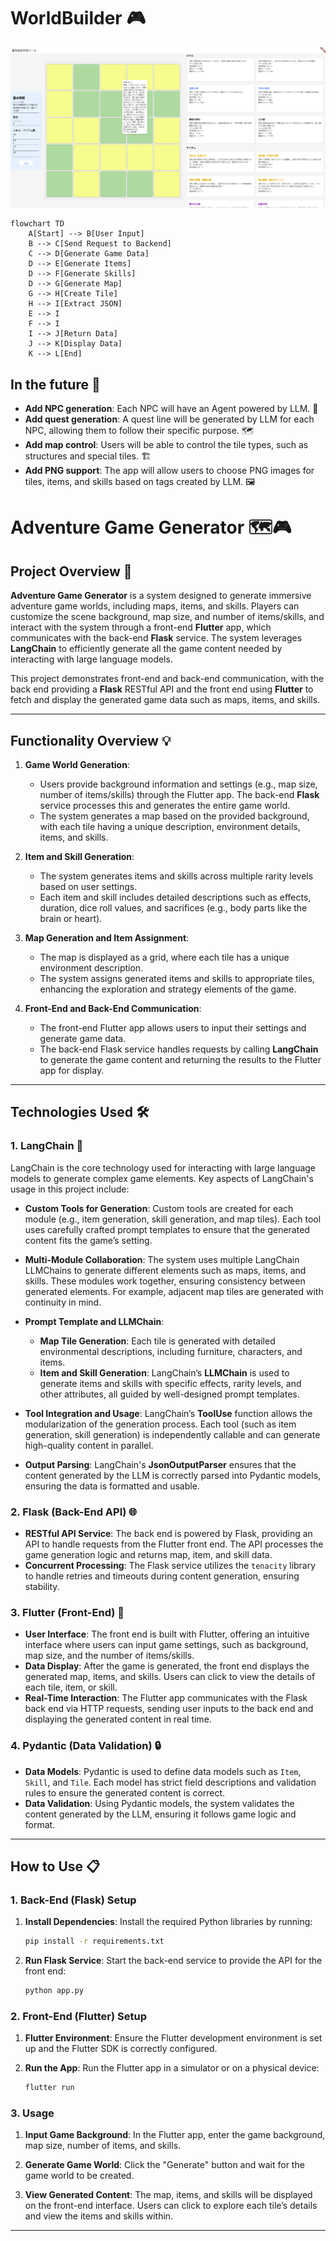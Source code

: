 # WorldBuilder 🎮
![alt text](images/webui_flutter.png)
```mermaid
flowchart TD
    A[Start] --> B[User Input]
    B --> C[Send Request to Backend]
    C --> D[Generate Game Data]
    D --> E[Generate Items]
    D --> F[Generate Skills]
    D --> G[Generate Map]
    G --> H[Create Tile]
    H --> I[Extract JSON]
    E --> I
    F --> I
    I --> J[Return Data]
    J --> K[Display Data]
    K --> L[End]
```
## In the future 🌟
- **Add NPC generation**: Each NPC will have an Agent powered by LLM. 🤖  
- **Add quest generation**: A quest line will be generated by LLM for each NPC, allowing them to follow their specific purpose. 🗺️  
- **Add map control**: Users will be able to control the tile types, such as structures and special tiles. 🏗️  
- **Add PNG support**: The app will allow users to choose PNG images for tiles, items, and skills based on tags created by LLM. 🖼️  
# Adventure Game Generator 🗺️🎮

## Project Overview 🧾

**Adventure Game Generator** is a system designed to generate immersive adventure game worlds, including maps, items, and skills. Players can customize the scene background, map size, and number of items/skills, and interact with the system through a front-end **Flutter** app, which communicates with the back-end **Flask** service. The system leverages **LangChain** to efficiently generate all the game content needed by interacting with large language models.

This project demonstrates front-end and back-end communication, with the back end providing a **Flask** RESTful API and the front end using **Flutter** to fetch and display the generated game data such as maps, items, and skills.

---

## Functionality Overview 💡

1. **Game World Generation**:
   - Users provide background information and settings (e.g., map size, number of items/skills) through the Flutter app. The back-end **Flask** service processes this and generates the entire game world.
   - The system generates a map based on the provided background, with each tile having a unique description, environment details, items, and skills.

2. **Item and Skill Generation**:
   - The system generates items and skills across multiple rarity levels based on user settings.
   - Each item and skill includes detailed descriptions such as effects, duration, dice roll values, and sacrifices (e.g., body parts like the brain or heart).

3. **Map Generation and Item Assignment**:
   - The map is displayed as a grid, where each tile has a unique environment description.
   - The system assigns generated items and skills to appropriate tiles, enhancing the exploration and strategy elements of the game.

4. **Front-End and Back-End Communication**:
   - The front-end Flutter app allows users to input their settings and generate game data.
   - The back-end Flask service handles requests by calling **LangChain** to generate the game content and returning the results to the Flutter app for display.

---

## Technologies Used 🛠️

### 1. **LangChain** 🚀

LangChain is the core technology used for interacting with large language models to generate complex game elements. Key aspects of LangChain's usage in this project include:

- **Custom Tools for Generation**: Custom tools are created for each module (e.g., item generation, skill generation, and map tiles). Each tool uses carefully crafted prompt templates to ensure that the generated content fits the game’s setting.
  
- **Multi-Module Collaboration**: The system uses multiple LangChain LLMChains to generate different elements such as maps, items, and skills. These modules work together, ensuring consistency between generated elements. For example, adjacent map tiles are generated with continuity in mind.

- **Prompt Template and LLMChain**:
  - **Map Tile Generation**: Each tile is generated with detailed environmental descriptions, including furniture, characters, and items.
  - **Item and Skill Generation**: LangChain’s **LLMChain** is used to generate items and skills with specific effects, rarity levels, and other attributes, all guided by well-designed prompt templates.

- **Tool Integration and Usage**: LangChain’s **ToolUse** function allows the modularization of the generation process. Each tool (such as item generation, skill generation) is independently callable and can generate high-quality content in parallel.

- **Output Parsing**: LangChain's **JsonOutputParser** ensures that the content generated by the LLM is correctly parsed into Pydantic models, ensuring the data is formatted and usable.

### 2. **Flask (Back-End API)** 🌐

- **RESTful API Service**: The back end is powered by Flask, providing an API to handle requests from the Flutter front end. The API processes the game generation logic and returns map, item, and skill data.
- **Concurrent Processing**: The Flask service utilizes the `tenacity` library to handle retries and timeouts during content generation, ensuring stability.

### 3. **Flutter (Front-End)** 📱

- **User Interface**: The front end is built with Flutter, offering an intuitive interface where users can input game settings, such as background, map size, and the number of items/skills.
- **Data Display**: After the game is generated, the front end displays the generated map, items, and skills. Users can click to view the details of each tile, item, or skill.
- **Real-Time Interaction**: The Flutter app communicates with the Flask back end via HTTP requests, sending user inputs to the back end and displaying the generated content in real time.

### 4. **Pydantic (Data Validation)** 🔒

- **Data Models**: Pydantic is used to define data models such as `Item`, `Skill`, and `Tile`. Each model has strict field descriptions and validation rules to ensure the generated content is correct.
- **Data Validation**: Using Pydantic models, the system validates the content generated by the LLM, ensuring it follows game logic and format.

---

## How to Use 📋

### 1. Back-End (Flask) Setup

1. **Install Dependencies**:
   Install the required Python libraries by running:

   ```bash
   pip install -r requirements.txt
   ```

2. **Run Flask Service**:
Start the back-end service to provide the API for the front end:
   ```bash
   python app.py
   ```

### 2. Front-End (Flutter) Setup

1. **Flutter Environment**:
Ensure the Flutter development environment is set up and the Flutter SDK is correctly configured.

2. **Run the App**:
Run the Flutter app in a simulator or on a physical device:
   ```bash
   flutter run
   ```

### 3. Usage

1. **Input Game Background**:
In the Flutter app, enter the game background, map size, number of items, and skills.

2. **Generate Game World**:
Click the "Generate" button and wait for the game world to be created.

3. **View Generated Content**:
The map, items, and skills will be displayed on the front-end interface. Users can click to explore each tile’s details and view the items and skills within.

---


